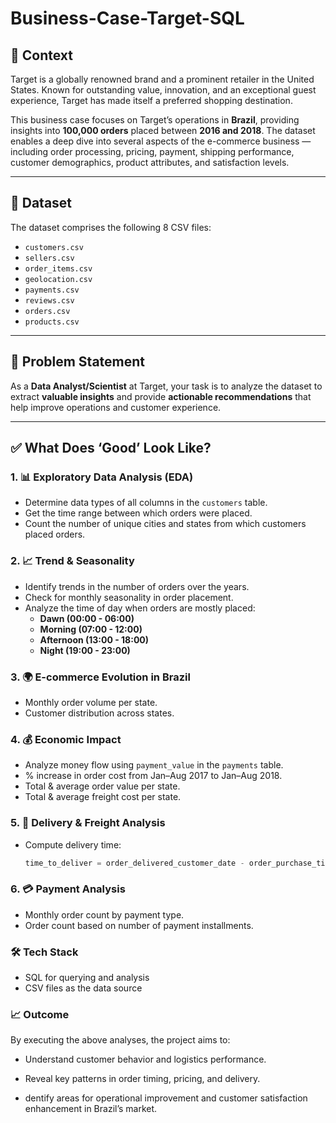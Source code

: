 # Business-Case-Target-SQL

## 📌 Context

Target is a globally renowned brand and a prominent retailer in the United States. Known for outstanding value, innovation, and an exceptional guest experience, Target has made itself a preferred shopping destination.

This business case focuses on Target’s operations in **Brazil**, providing insights into **100,000 orders** placed between **2016 and 2018**. The dataset enables a deep dive into several aspects of the e-commerce business — including order processing, pricing, payment, shipping performance, customer demographics, product attributes, and satisfaction levels.

---

## 📂 Dataset

The dataset comprises the following 8 CSV files:

- `customers.csv`  
- `sellers.csv`  
- `order_items.csv`  
- `geolocation.csv`  
- `payments.csv`  
- `reviews.csv`  
- `orders.csv`  
- `products.csv`

---

## 🧠 Problem Statement

As a **Data Analyst/Scientist** at Target, your task is to analyze the dataset to extract **valuable insights** and provide **actionable recommendations** that help improve operations and customer experience.

---

## ✅ What Does ‘Good’ Look Like?

### 1. 📊 Exploratory Data Analysis (EDA)
- Determine data types of all columns in the `customers` table.
- Get the time range between which orders were placed.
- Count the number of unique cities and states from which customers placed orders.

### 2. 📈 Trend & Seasonality
- Identify trends in the number of orders over the years.
- Check for monthly seasonality in order placement.
- Analyze the time of day when orders are mostly placed:
  - **Dawn (00:00 - 06:00)**  
  - **Morning (07:00 - 12:00)**  
  - **Afternoon (13:00 - 18:00)**  
  - **Night (19:00 - 23:00)**

### 3. 🌍 E-commerce Evolution in Brazil
- Monthly order volume per state.
- Customer distribution across states.

### 4. 💰 Economic Impact
- Analyze money flow using `payment_value` in the `payments` table.
- % increase in order cost from Jan–Aug 2017 to Jan–Aug 2018.
- Total & average order value per state.
- Total & average freight cost per state.

### 5. 🚚 Delivery & Freight Analysis
- Compute delivery time:
  ```sql
  time_to_deliver = order_delivered_customer_date - order_purchase_timestamp

### 6. 💳 Payment Analysis
- Monthly order count by payment type.
- Order count based on number of payment installments.

### 🛠️ Tech Stack
- SQL for querying and analysis
- CSV files as the data source

### 📈 Outcome
By executing the above analyses, the project aims to:

- Understand customer behavior and logistics performance.

- Reveal key patterns in order timing, pricing, and delivery.

- dentify areas for operational improvement and customer satisfaction enhancement in Brazil’s market.
